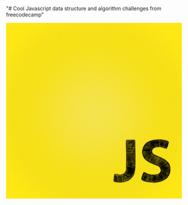 "# Cool Javascript data structure and algorithm challenges from freecodecamp"


![](https://github.com/expo180/Javascript_algorithms/blob/main/giphy.gif)

